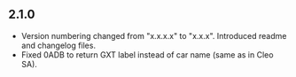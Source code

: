 ## 2.1.0

- Version numbering changed from "x.x.x.x" to "x.x.x". Introduced readme and changelog files.
- Fixed 0ADB to return GXT label instead of car name (same as in Cleo SA).
